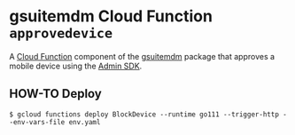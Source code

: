 # gsuitemdm Cloud Function `approvedevice` #

A [Cloud Function](https://cloud.google.com/functions/) component of the [gsuitemdm](https://github.com/rickt/gsuitemdm) package that approves a mobile device using the [Admin SDK](https://developers.google.com/admin-sdk).

## HOW-TO Deploy ##
`$ gcloud functions deploy BlockDevice --runtime go111 --trigger-http --env-vars-file env.yaml`


